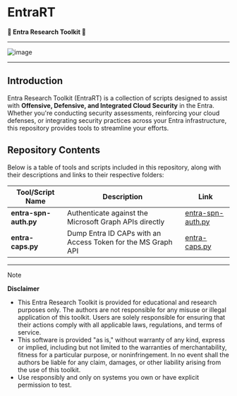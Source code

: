# EntraRT  
**🔎 Entra Research Toolkit 🔬**  

---

![image](https://github.com/user-attachments/assets/f95d737c-bc0e-4161-96a4-1ffe8560ae52)


---

## Introduction  
Entra Research Toolkit (EntraRT) is a collection of scripts designed to assist with **Offensive, Defensive, and Integrated Cloud Security** in the Entra. Whether you're conducting security assessments, reinforcing your cloud defenses, or integrating security practices across your Entra infrastructure, this repository provides tools to streamline your efforts.  

## Repository Contents  
Below is a table of tools and scripts included in this repository, along with their descriptions and links to their respective folders:  

|Tool/Script Name|Description|Link|
|---|---|---|
|**entra-spn-auth.py**|Authenticate against the Microsoft Graph APIs directly|[entra-spn-auth.py](./entra-spn-auth)|
|**entra-caps.py**|Dump Entra ID CAPs with an Access Token for the MS Graph API|[entra-caps.py](./entra-caps)|

---
> [!NOTE]
> **Disclaimer**
> - This Entra Research Toolkit is provided for educational and research purposes only. The authors are not responsible for any misuse or illegal application of this toolkit. Users are solely responsible for ensuring that their actions comply with all applicable laws, regulations, and terms of service.
> - This software is provided "as is," without warranty of any kind, express or implied, including but not limited to the warranties of merchantability, fitness for a particular purpose, or noninfringement. In no event shall the authors be liable for any claim, damages, or other liability arising from the use of this toolkit.
> - Use responsibly and only on systems you own or have explicit permission to test.
